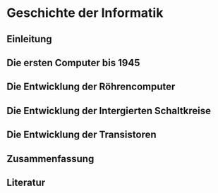 # Geschichte der Informatik

## Einleitung

## Die ersten Computer bis 1945

## Die Entwicklung der Röhrencomputer

## Die Entwicklung der Intergierten Schaltkreise

## Die Entwicklung der Transistoren

## Zusammenfassung

## Literatur

